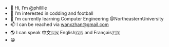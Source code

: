 - 👋 Hi, I’m @philille
- 👀 I’m interested in codding and football
- 🌱 I’m currently learning Computer Engineering @NortheasternUniversity
- 📫 I can be reached via wanxzhan@gmail.com
- 🌎 I can speak 中文🇨🇳 English🇬🇧 and Français🇫🇷
- 😁

<!---
philille/philille is a ✨ special ✨ repository because its `README.md` (this file) appears on your GitHub profile.
You can click the Preview link to take a look at your changes.
--->
